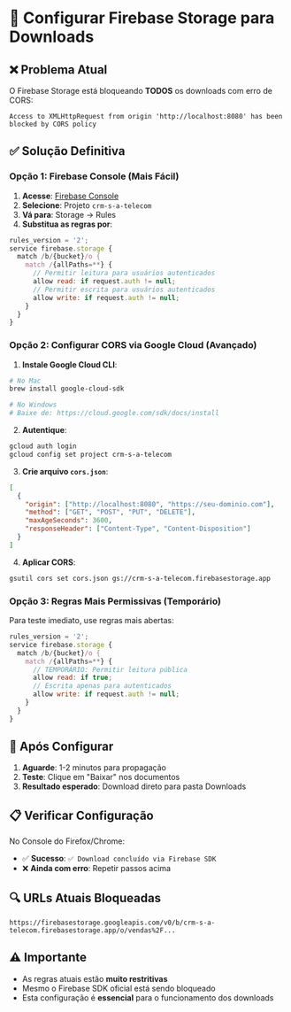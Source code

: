 # 🔧 Configurar Firebase Storage para Downloads

## ❌ **Problema Atual**
O Firebase Storage está bloqueando **TODOS** os downloads com erro de CORS:
```
Access to XMLHttpRequest from origin 'http://localhost:8080' has been blocked by CORS policy
```

## ✅ **Solução Definitiva**

### **Opção 1: Firebase Console (Mais Fácil)**

1. **Acesse**: [Firebase Console](https://console.firebase.google.com)
2. **Selecione**: Projeto `crm-s-a-telecom`
3. **Vá para**: Storage → Rules
4. **Substitua as regras por**:
```javascript
rules_version = '2';
service firebase.storage {
  match /b/{bucket}/o {
    match /{allPaths=**} {
      // Permitir leitura para usuários autenticados
      allow read: if request.auth != null;
      // Permitir escrita para usuários autenticados  
      allow write: if request.auth != null;
    }
  }
}
```

### **Opção 2: Configurar CORS via Google Cloud (Avançado)**

1. **Instale Google Cloud CLI**:
```bash
# No Mac
brew install google-cloud-sdk

# No Windows
# Baixe de: https://cloud.google.com/sdk/docs/install
```

2. **Autentique**:
```bash
gcloud auth login
gcloud config set project crm-s-a-telecom
```

3. **Crie arquivo `cors.json`**:
```json
[
  {
    "origin": ["http://localhost:8080", "https://seu-dominio.com"],
    "method": ["GET", "POST", "PUT", "DELETE"],
    "maxAgeSeconds": 3600,
    "responseHeader": ["Content-Type", "Content-Disposition"]
  }
]
```

4. **Aplicar CORS**:
```bash
gsutil cors set cors.json gs://crm-s-a-telecom.firebasestorage.app
```

### **Opção 3: Regras Mais Permissivas (Temporário)**

Para teste imediato, use regras mais abertas:
```javascript
rules_version = '2';
service firebase.storage {
  match /b/{bucket}/o {
    match /{allPaths=**} {
      // TEMPORÁRIO: Permitir leitura pública
      allow read: if true;
      // Escrita apenas para autenticados
      allow write: if request.auth != null;
    }
  }
}
```

## 🚀 **Após Configurar**

1. **Aguarde**: 1-2 minutos para propagação
2. **Teste**: Clique em "Baixar" nos documentos
3. **Resultado esperado**: Download direto para pasta Downloads

## 📋 **Verificar Configuração**

No Console do Firefox/Chrome:
- ✅ **Sucesso**: `✅ Download concluído via Firebase SDK`
- ❌ **Ainda com erro**: Repetir passos acima

## 🔍 **URLs Atuais Bloqueadas**
```
https://firebasestorage.googleapis.com/v0/b/crm-s-a-telecom.firebasestorage.app/o/vendas%2F...
```

## ⚠️ **Importante**
- As regras atuais estão **muito restritivas**
- Mesmo o Firebase SDK oficial está sendo bloqueado
- Esta configuração é **essencial** para o funcionamento dos downloads